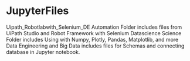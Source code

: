 # JupyterFiles
Uipath_Robotlabwith_Selenium_DE
Automation Folder includes files from UiPath Studio and Robot Framework with Selenium
Datascience Science Folder includes Using with Numpy, Plotly, Pandas, Matplotlib, and more
Data Engineering and Big Data includes files for Schemas and connecting database in Jupyter notebook.
